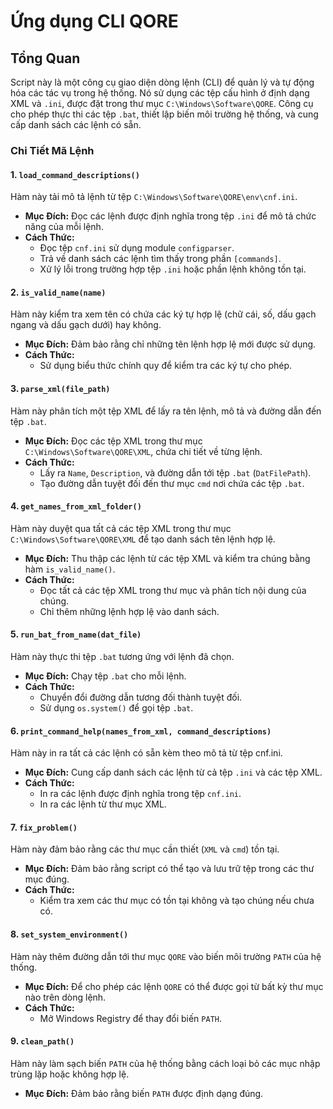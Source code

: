 
# Ứng dụng CLI QORE

## Tổng Quan

Script này là một công cụ giao diện dòng lệnh (CLI) để quản lý và tự động hóa các tác vụ trong hệ thống. Nó sử dụng các tệp cấu hình ở định dạng XML và `.ini`, được đặt trong thư mục `C:\Windows\Software\QORE`. Công cụ cho phép thực thi các tệp `.bat`, thiết lập biến môi trường hệ thống, và cung cấp danh sách các lệnh có sẵn.

### Chi Tiết Mã Lệnh

#### 1. `load_command_descriptions()`
Hàm này tải mô tả lệnh từ tệp `C:\Windows\Software\QORE\env\cnf.ini`.

- **Mục Đích:** Đọc các lệnh được định nghĩa trong tệp `.ini` để mô tả chức năng của mỗi lệnh.
- **Cách Thức:**
    - Đọc tệp `cnf.ini` sử dụng module `configparser`.
    - Trả về danh sách các lệnh tìm thấy trong phần `[commands]`.
    - Xử lý lỗi trong trường hợp tệp `.ini` hoặc phần lệnh không tồn tại.

#### 2. `is_valid_name(name)`
Hàm này kiểm tra xem tên có chứa các ký tự hợp lệ (chữ cái, số, dấu gạch ngang và dấu gạch dưới) hay không.

- **Mục Đích:** Đảm bảo rằng chỉ những tên lệnh hợp lệ mới được sử dụng.
- **Cách Thức:**
    - Sử dụng biểu thức chính quy để kiểm tra các ký tự cho phép.

#### 3. `parse_xml(file_path)`
Hàm này phân tích một tệp XML để lấy ra tên lệnh, mô tả và đường dẫn đến tệp `.bat`.

- **Mục Đích:** Đọc các tệp XML trong thư mục `C:\Windows\Software\QORE\XML`, chứa chi tiết về từng lệnh.
- **Cách Thức:**
    - Lấy ra `Name`, `Description`, và đường dẫn tới tệp `.bat` (`DatFilePath`).
    - Tạo đường dẫn tuyệt đối đến thư mục `cmd` nơi chứa các tệp `.bat`.

#### 4. `get_names_from_xml_folder()`
Hàm này duyệt qua tất cả các tệp XML trong thư mục `C:\Windows\Software\QORE\XML` để tạo danh sách tên lệnh hợp lệ.

- **Mục Đích:** Thu thập các lệnh từ các tệp XML và kiểm tra chúng bằng hàm `is_valid_name()`.
- **Cách Thức:**
    - Đọc tất cả các tệp XML trong thư mục và phân tích nội dung của chúng.
    - Chỉ thêm những lệnh hợp lệ vào danh sách.

#### 5. `run_bat_from_name(dat_file)`
Hàm này thực thi tệp `.bat` tương ứng với lệnh đã chọn.

- **Mục Đích:** Chạy tệp `.bat` cho mỗi lệnh.
- **Cách Thức:**
    - Chuyển đổi đường dẫn tương đối thành tuyệt đối.
    - Sử dụng `os.system()` để gọi tệp `.bat`.

#### 6. `print_command_help(names_from_xml, command_descriptions)`
Hàm này in ra tất cả các lệnh có sẵn kèm theo mô tả từ tệp cnf.ini.

- **Mục Đích:** Cung cấp danh sách các lệnh từ cả tệp `.ini` và các tệp XML.
- **Cách Thức:**
    - In ra các lệnh được định nghĩa trong tệp `cnf.ini`.
    - In ra các lệnh từ thư mục XML.

#### 7. `fix_problem()`
Hàm này đảm bảo rằng các thư mục cần thiết (`XML` và `cmd`) tồn tại.

- **Mục Đích:** Đảm bảo rằng script có thể tạo và lưu trữ tệp trong các thư mục đúng.
- **Cách Thức:**
    - Kiểm tra xem các thư mục có tồn tại không và tạo chúng nếu chưa có.

#### 8. `set_system_environment()`
Hàm này thêm đường dẫn tới thư mục `QORE` vào biến môi trường `PATH` của hệ thống.

- **Mục Đích:** Để cho phép các lệnh `QORE` có thể được gọi từ bất kỳ thư mục nào trên dòng lệnh.
- **Cách Thức:**
    - Mở Windows Registry để thay đổi biến `PATH`.

#### 9. `clean_path()`
Hàm này làm sạch biến `PATH` của hệ thống bằng cách loại bỏ các mục nhập trùng lặp hoặc không hợp lệ.

- **Mục Đích:** Đảm bảo rằng biến `PATH` được định dạng đúng.
